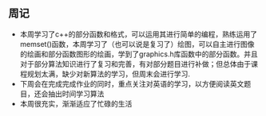 ## 周记

- 本周学习了c++的部分函数和格式，可以运用其进行简单的编程，熟练运用了memset()函数，本周学习了（也可以说是复习了）绘图，可以自主进行图像的绘画和部分函数图形的绘画，学到了graphics.h库函数中的部分函数。并且对于部分算法知识进行了复习和完善，有对部分题目进行补做；但总体由于课程规划太满，缺少对新算法的学习，但周末会进行学习.
- 下周会在完成完成作业的同时，重点关注对英语的学习，以方便阅读英文题目，还会抽出时间学习算法
- 本周很充实，渐渐适应了忙碌的生活